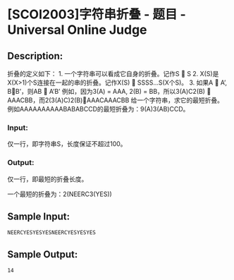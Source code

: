 # [SCOI2003]字符串折叠 - 题目 - Universal Online Judge

## Description: 

折叠的定义如下： 1. 一个字符串可以看成它自身的折叠。记作S  S 2. X(S)是X(X>1)个S连接在一起的串的折叠。记作X(S)  SSSS…S(X个S)。 3. 如果A  A’, BB’，则AB  A’B’ 例如，因为3(A) = AAA, 2(B) = BB，所以3(A)C2(B)  AAACBB，而2(3(A)C)2(B)AAACAAACBB 给一个字符串，求它的最短折叠。例如AAAAAAAAAABABABCCD的最短折叠为：9(A)3(AB)CCD。

### Input: 

仅一行，即字符串S，长度保证不超过100。

### Output: 

仅一行，即最短的折叠长度。

一个最短的折叠为：2(NEERC3(YES))


## Sample Input: 
```
NEERCYESYESYESNEERCYESYESYES
```

## Sample Output: 
```
14
```
